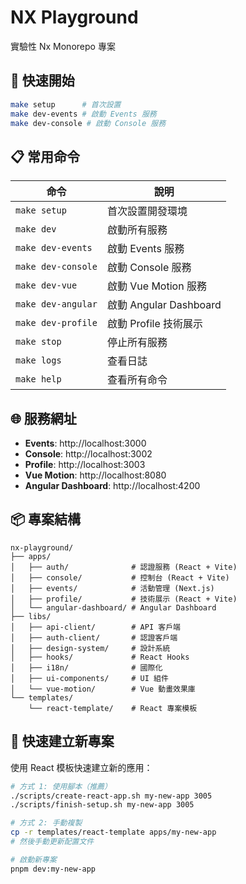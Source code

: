 # NX Playground

實驗性 Nx Monorepo 專案

## 🚀 快速開始

```bash
make setup      # 首次設置
make dev-events # 啟動 Events 服務
make dev-console # 啟動 Console 服務
```

## 📋 常用命令

| 命令               | 說明                   |
| ------------------ | ---------------------- |
| `make setup`       | 首次設置開發環境       |
| `make dev`         | 啟動所有服務           |
| `make dev-events`  | 啟動 Events 服務       |
| `make dev-console` | 啟動 Console 服務      |
| `make dev-vue`     | 啟動 Vue Motion 服務   |
| `make dev-angular` | 啟動 Angular Dashboard |
| `make dev-profile` | 啟動 Profile 技術展示  |
| `make stop`        | 停止所有服務           |
| `make logs`        | 查看日誌               |
| `make help`        | 查看所有命令           |

## 🌐 服務網址

- **Events**: http://localhost:3000
- **Console**: http://localhost:3002
- **Profile**: http://localhost:3003
- **Vue Motion**: http://localhost:8080
- **Angular Dashboard**: http://localhost:4200

## 📦 專案結構

```
nx-playground/
├── apps/
│   ├── auth/              # 認證服務 (React + Vite)
│   ├── console/           # 控制台 (React + Vite)
│   ├── events/            # 活動管理 (Next.js)
│   ├── profile/           # 技術展示 (React + Vite)
│   └── angular-dashboard/ # Angular Dashboard
├── libs/
│   ├── api-client/        # API 客戶端
│   ├── auth-client/       # 認證客戶端
│   ├── design-system/     # 設計系統
│   ├── hooks/             # React Hooks
│   ├── i18n/              # 國際化
│   ├── ui-components/     # UI 組件
│   └── vue-motion/        # Vue 動畫效果庫
└── templates/
    └── react-template/    # React 專案模板
```

## 🎯 快速建立新專案

使用 React 模板快速建立新的應用：

```bash
# 方式 1: 使用腳本（推薦）
./scripts/create-react-app.sh my-new-app 3005
./scripts/finish-setup.sh my-new-app 3005

# 方式 2: 手動複製
cp -r templates/react-template apps/my-new-app
# 然後手動更新配置文件

# 啟動新專案
pnpm dev:my-new-app
```
